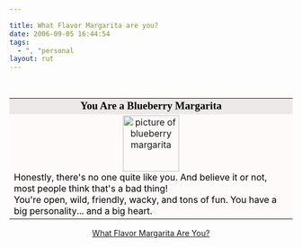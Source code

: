 ```yaml
---

title: What Flavor Margarita are you?
date: 2006-09-05 16:44:54
tags:
  - ", "personal
layout: rut
---
```


<br  />
<table width="350" align="center" border="0" cellspacing="0" cellpadding="2"><tr><td bgcolor="#EEE9E9" align="center">
<font face="Georgia, Times New Roman, Times, serif" style='color:black; font-size: 14pt;'>
<strong>You Are a Blueberry Margarita</strong>
</font></td></tr>
<tr><td bgcolor="#FFFAFA">
<center><img src="http://images.blogthings.com/whatflavormargaritaareyouquiz/blueberry-margarita.jpg" width="100" height="100" alt="picture of blueberry margarita" /></center>
<font color="#000000">
Honestly, there's no one quite like you.  And believe it or not, most people think that's a bad thing!<br  />
You're open, wild, friendly, wacky, and tons of fun. You have a big personality... and a big heart.
</font></td></tr></table>
<p align="center"><a href="http://www.blogthings.com/whatflavormargaritaareyouquiz/">What Flavor Margarita Are You?</a></p>

